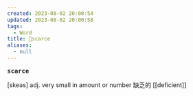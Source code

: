```yaml
---
created: 2023-08-02 20:00:54
updated: 2023-08-02 20:00:58
tags:
  - Word
title: 📖scarce
aliases:
  - null
---
```


<pre><strong>scarce</strong></pre>
[skeəs]
adj. very small in amount or number 缺乏的
[[deficient]]
